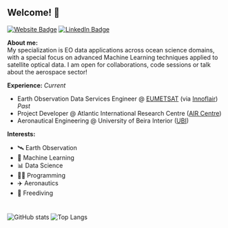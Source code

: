 ## Welcome! 👋
[![Website Badge](https://img.shields.io/badge/My-Website-purple)](https://emanuelcastanho.github.io)
[![LinkedIn Badge](https://img.shields.io/badge/My-LinkedIn-blue)](https://www.linkedin.com/in/emanuel-castanho/)

**About me:**<br />
My specialization is EO data applications across ocean science domains, with a special focus on advanced Machine Learning techniques applied to satellite optical data. I am open for collaborations, code sessions or talk about the aerospace sector!

**Experience:**
_Current_
- Earth Observation Data Services Engineer @ [EUMETSAT](https://www.eumetsat.int/) (via [Innoflair](https://www.innoflair.com/))
_Past_
- Project Developer @ Atlantic International Research Centre ([AIR Centre](https://www.aircentre.org))
- Aeronautical Engineering @ University of Beira Interior ([UBI](https://www.ubi.pt))

**Interests:**
- 🛰️ Earth Observation
- 🤖 Machine Learning 
- 📊 Data Science  
- 👨‍💻 Programming
- ✈️ Aeronautics
- 🤿 Freediving
# 
![GitHub stats](https://github-readme-stats-git-masterrstaa-rickstaa.vercel.app/api?username=EmanuelCastanho&show_icons=true&theme=algolia&line_height=20&card_width=400px) ![Top Langs](https://github-readme-stats-git-masterrstaa-rickstaa.vercel.app/api/top-langs/?username=EmanuelCastanho&theme=algolia&layout=compact)




